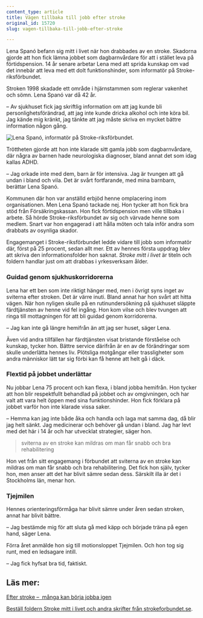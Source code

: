 ```yaml
---
content_type: article
title: Vägen tillbaka till jobb efter stroke
original_id: 15720
slug: vagen-tillbaka-till-jobb-efter-stroke

---
```


Lena Spanó befann sig mitt i livet när hon drabbades av en stroke. Skadorna gjorde att hon fick lämna jobbet som dagbarnvårdare för att i stället leva på förtidspension. 14 år senare arbetar Lena med att sprida kunskap om vad det innebär att leva med ett dolt funktionshinder, som informatör på Stroke-riksförbundet.

Stroken 1998 skadade ett område i hjärnstammen som reglerar vakenhet och sömn. Lena Spanó var då 42 år.

– Av sjukhuset fick jag skriftlig information om att jag kunde bli personlighetsförändrad, att jag inte kunde dricka alkohol och inte köra bil. Jag kände mig kränkt, jag tänkte att jag måste skriva en mycket bättre information någon gång.

![Lena Spanó, informatör på Stroke-riksförbundet.](https://www.suntarbetsliv.se/wp-content/uploads/2013/02/lena_stroke_24x310-1.jpg "Lena Spanó, informatör på Stroke-riksförbundet.")

Tröttheten gjorde att hon inte klarade sitt gamla jobb som dagbarnvårdare, där några av barnen hade neurologiska diagnoser, bland annat det som idag kallas ADHD.

– Jag orkade inte med dem, barn är för intensiva. Jag är tvungen att gå undan i bland och vila. Det är svårt fortfarande, med mina barnbarn, berättar Lena Spanó.

Kommunen där hon var anställd erbjöd henne omplacering inom organisationen. Men Lena Spanó tackade nej. Hon tycker att hon fick bra stöd från Försäkringskassan. Hon fick förtidspension men ville tillbaka i arbete. Så hörde Stroke-riksförbundet av sig och värvade henne som medlem. Snart var hon engagerad i att hålla möten och tala inför andra som drabbats av osynliga skador.

Engagemanget i Stroke-riksförbundet ledde vidare till jobb som informatör där, först på 25 procent, sedan allt mer. Ett av hennes första uppdrag blev att skriva den informationsfolder hon saknat. _Stroke mitt i livet_ är titeln och foldern handlar just om att drabbas i yrkesverksam ålder.

### Guidad genom sjukhuskorridorerna

Lena har ett ben som inte riktigt hänger med, men i övrigt syns inget av sviterna efter stroken. Det är värre inuti. Bland annat har hon svårt att hitta vägen. När hon nyligen skulle på en rutinundersökning på sjukhuset släppte färdtjänsten av henne vid fel ingång. Hon kom vilse och blev tvungen att ringa till mottagningen för att bli guidad genom korridorerna.

– Jag kan inte gå längre hemifrån än att jag ser huset, säger Lena.

Även vid andra tillfällen har färdtjänsten visat bristande förståelse och kunskap, tycker hon. Bättre service därifrån är en av de förändringar som skulle underlätta hennes liv. Plötsliga motgångar eller trassligheter som andra människor lätt tar sig förbi kan få henne att helt gå i däck.

### Flextid på jobbet underlättar

Nu jobbar Lena 75 procent och kan flexa, i bland jobba hemifrån. Hon tycker att hon blir respektfullt behandlad på jobbet och av omgivningen, och har valt att vara helt öppen med sina funktionshinder. Hon fick förklara på jobbet varför hon inte klarade vissa saker.

– Hemma kan jag inte både åka och handla och laga mat samma dag, då blir jag helt sänkt. Jag medicinerar och behöver gå undan i bland. Jag har levt med det här i 14 år och har utvecklat strategier, säger hon.

> sviterna av en stroke kan mildras om man får snabb och bra rehabilitering

Hon vet från sitt engagemang i förbundet att sviterna av en stroke kan mildras om man får snabb och bra rehabilitering. Det fick hon själv, tycker hon, men anser att det har blivit sämre sedan dess. Särskilt illa är det i Stockholms län, menar hon.

### Tjejmilen

Hennes orienteringsförmåga har blivit sämre under åren sedan stroken, annat har blivit bättre.

– Jag bestämde mig för att sluta gå med käpp och började träna på egen hand, säger Lena.

Förra året anmälde hon sig till motionsloppet Tjejmilen. Och hon tog sig runt, med en ledsagare intill.

– Jag fick hyfsat bra tid, faktiskt.

Läs mer:
--------

[Efter stroke –  många kan börja jobba igen](https://www.suntarbetsliv.se/forskning/hallbar-rehabilitering/efter-stroke-manga-kan-borja-jobba-igen/)

[Beställ foldern Stroke mitt i livet och andra skrifter från strokeforbundet.se](http://www.strokeforbundet.se/webbshop/webbshop.asp?katte=2&tx=&omgang=154&status=visaprodukt "Beställ foldern Stroke mitt i livet och andra skrifter från strokeforbundet.se").

